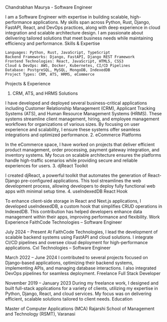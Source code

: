 Chandrabhan Maurya - Software Engineer

I am a Software Engineer with expertise in building scalable, high-performance applications. My skills span across Python, Rust, Django, FastAPI, React, and DevOps practices, along with deep experience in cloud integration and scalable architecture design. I am passionate about delivering tailored solutions that meet business needs while maintaining efficiency and performance.
Skills & Expertise

    Languages: Python, Rust, JavaScript, TypeScript
    Backend Frameworks: Django, FastAPI, Django REST Framework
    Frontend Technologies: React, JavaScript, HTML5, CSS3
    Cloud & DevOps: AWS, Docker, Kubernetes, CI/CD Pipelines
    Database: PostgreSQL, MySQL, MongoDB, IndexedDB
    Project Types: CRM, ATS, HRMS, eCommerce

Projects & Experience
1. CRM, ATS, and HRMS Solutions

I have developed and deployed several business-critical applications including Customer Relationship Management (CRM), Applicant Tracking Systems (ATS), and Human Resource Management Systems (HRMS). These systems streamline client management, hiring, and employee management workflows for organizations of various sizes. By focusing on user experience and scalability, I ensure these systems offer seamless integrations and optimized performance.
2. eCommerce Platforms

In the eCommerce space, I have worked on projects that deliver efficient product management, order processing, payment gateway integration, and inventory systems. My focus on scalable architecture ensures the platforms handle high-traffic scenarios while providing secure and reliable experiences for users.
3. djReact Toolkit

I created djReact, a powerful toolkit that automates the generation of React-Django pre-configured applications. This tool streamlines the web development process, allowing developers to deploy fully functional web apps with minimal setup time.
4. useIndexedDB React Hook

To enhance client-side storage in React and Next.js applications, I developed useIndexedDB, a custom hook that simplifies CRUD operations in IndexedDB. This contribution has helped developers enhance data management within their apps, improving performance and flexibility.
Work Experience
FaithCode Technologies – Software Engineer

July 2024 – Present
At FaithCode Technologies, I lead the development of scalable backend systems using FastAPI and cloud solutions. I integrate CI/CD pipelines and oversee cloud deployment for high-performance applications.
Cxl Technologies – Software Engineer

March 2022 – June 2024
I contributed to several projects focused on Django-based applications, optimizing their backend systems, implementing APIs, and managing database interactions. I also integrated DevOps pipelines for seamless deployment.
Freelance Full Stack Developer

November 2019 – January 2023
During my freelance work, I designed and built full-stack applications for a variety of clients, utilizing my expertise in Python, Django, React, and cloud services. My focus was on delivering efficient, scalable solutions tailored to client needs.
Education

Master of Computer Applications (MCA)
Rajarshi School of Management and Technology (RSMT), Varanasi